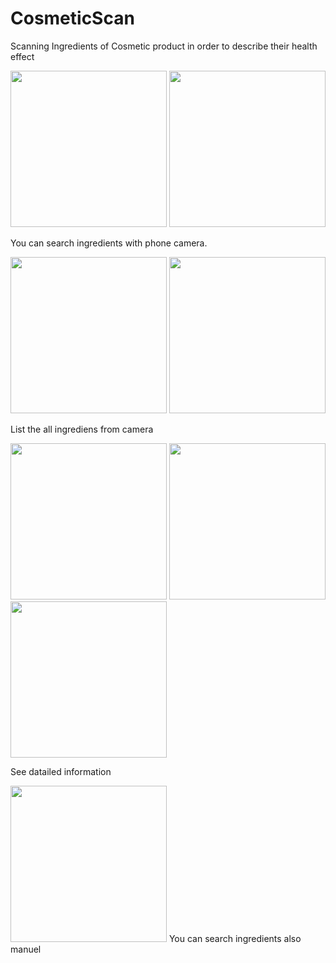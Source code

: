 # CosmeticScan
Scanning Ingredients of Cosmetic product in order to describe their health effect

<img src="https://s19.postimg.org/4p9r2aqjn/Screenshot_20170726-215108.png" width="250px" /> <img src="https://s19.postimg.org/shj2dtskj/Screenshot_20170726-215127.png" width="250px" />

You can search ingredients with phone camera.

<img src="https://s19.postimg.org/cfgj7fsv7/Screenshot_20170726-215133.png" width="250px" /> <img src="https://s19.postimg.org/jwpqmnieb/Screenshot_20170726-215137.png" width="250px" />

List the all ingrediens from camera

<img src="https://s19.postimg.org/xmfohpg4j/Screenshot_20170726-215147.png" width="250px" /> <img src="https://s19.postimg.org/v6dv3uy1v/Screenshot_20170726-215211.png" width="250px" /> <img src="https://s19.postimg.org/x4p4flfxf/Screenshot_20170726-215221.png" width="250px" />

See datailed information

<img src="https://s19.postimg.org/mvwn9rrvn/Screenshot_20170726-215233.png" width="250px" />
You can search ingredients also manuel







